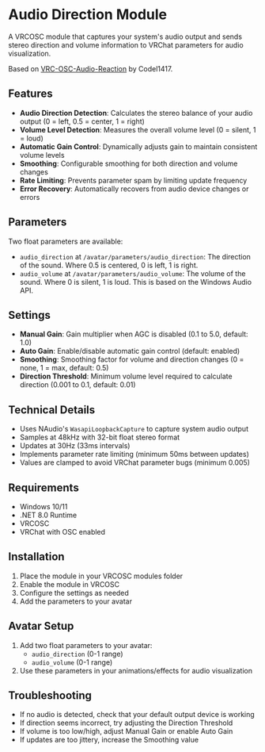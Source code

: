 # Audio Direction Module

A VRCOSC module that captures your system's audio output and sends stereo direction and volume information to VRChat parameters for audio visualization.

Based on [VRC-OSC-Audio-Reaction](https://github.com/Codel1417/VRC-OSC-Audio-Reaction) by Codel1417.

## Features

- **Audio Direction Detection**: Calculates the stereo balance of your audio output (0 = left, 0.5 = center, 1 = right)
- **Volume Level Detection**: Measures the overall volume level (0 = silent, 1 = loud)
- **Automatic Gain Control**: Dynamically adjusts gain to maintain consistent volume levels
- **Smoothing**: Configurable smoothing for both direction and volume changes
- **Rate Limiting**: Prevents parameter spam by limiting update frequency
- **Error Recovery**: Automatically recovers from audio device changes or errors

## Parameters

Two float parameters are available:

- `audio_direction` at `/avatar/parameters/audio_direction`: The direction of the sound. Where 0.5 is centered, 0 is left, 1 is right.
- `audio_volume` at `/avatar/parameters/audio_volume`: The volume of the sound. Where 0 is silent, 1 is loud. This is based on the Windows Audio API.

## Settings

- **Manual Gain**: Gain multiplier when AGC is disabled (0.1 to 5.0, default: 1.0)
- **Auto Gain**: Enable/disable automatic gain control (default: enabled)
- **Smoothing**: Smoothing factor for volume and direction changes (0 = none, 1 = max, default: 0.5)
- **Direction Threshold**: Minimum volume level required to calculate direction (0.001 to 0.1, default: 0.01)

## Technical Details

- Uses NAudio's `WasapiLoopbackCapture` to capture system audio output
- Samples at 48kHz with 32-bit float stereo format
- Updates at 30Hz (33ms intervals)
- Implements parameter rate limiting (minimum 50ms between updates)
- Values are clamped to avoid VRChat parameter bugs (minimum 0.005)

## Requirements

- Windows 10/11
- .NET 8.0 Runtime
- VRCOSC
- VRChat with OSC enabled

## Installation

1. Place the module in your VRCOSC modules folder
2. Enable the module in VRCOSC
3. Configure the settings as needed
4. Add the parameters to your avatar

## Avatar Setup

1. Add two float parameters to your avatar:
   - `audio_direction` (0-1 range)
   - `audio_volume` (0-1 range)
2. Use these parameters in your animations/effects for audio visualization

## Troubleshooting

- If no audio is detected, check that your default output device is working
- If direction seems incorrect, try adjusting the Direction Threshold
- If volume is too low/high, adjust Manual Gain or enable Auto Gain
- If updates are too jittery, increase the Smoothing value 